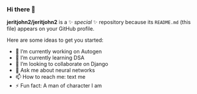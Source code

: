 ### Hi there 👋


**jeritjohn2/jeritjohn2** is a ✨ _special_ ✨ repository because its `README.md` (this file) appears on your GitHub profile.

Here are some ideas to get you started:

- 🔭 I’m currently working on Autogen
- 🌱 I’m currently learning DSA
- 👯 I’m looking to collaborate on Django
- 💬 Ask me about neural networks
- 📫 How to reach me: text me
- ⚡ Fun fact: A man of character I am

